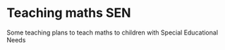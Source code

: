 Teaching maths SEN
==================

Some teaching plans to teach maths to children with Special Educational Needs
